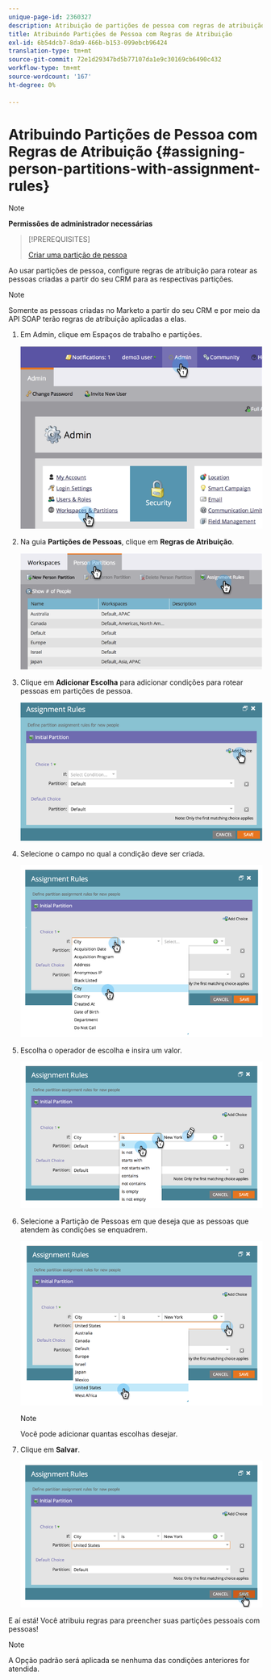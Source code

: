 ```yaml
---
unique-page-id: 2360327
description: Atribuição de partições de pessoa com regras de atribuição - Documentos do Marketo - Documentação do produto
title: Atribuindo Partições de Pessoa com Regras de Atribuição
exl-id: 6b54dcb7-8da9-466b-b153-099ebcb96424
translation-type: tm+mt
source-git-commit: 72e1d29347bd5b77107da1e9c30169cb6490c432
workflow-type: tm+mt
source-wordcount: '167'
ht-degree: 0%

---
```


# Atribuindo Partições de Pessoa com Regras de Atribuição {#assigning-person-partitions-with-assignment-rules}

>[!NOTE]
>
>**Permissões de administrador necessárias**

>[!PREREQUISITES]
>
>[Criar uma partição de pessoa](/help/marketo/product-docs/administration/workspaces-and-person-partitions/create-a-person-partition.md)

Ao usar partições de pessoa, configure regras de atribuição para rotear as pessoas criadas a partir do seu CRM para as respectivas partições.

>[!NOTE]
>
>Somente as pessoas criadas no Marketo a partir do seu CRM e por meio da API SOAP terão regras de atribuição aplicadas a elas.

1. Em Admin, clique em Espaços de trabalho e partições.

   ![](assets/image2014-9-17-10-3a32-3a55.png)

1. Na guia **Partições de Pessoas**, clique em **Regras de Atribuição**.

   ![](assets/two-6.png)

1. Clique em **Adicionar Escolha** para adicionar condições para rotear pessoas em partições de pessoa.

   ![](assets/three-6.png)

1. Selecione o campo no qual a condição deve ser criada.

   ![](assets/four-5.png)

1. Escolha o operador de escolha e insira um valor.

   ![](assets/five-1.png)

1. Selecione a Partição de Pessoas em que deseja que as pessoas que atendem às condições se enquadrem.

   ![](assets/six-1.png)

   >[!NOTE]
   >
   >Você pode adicionar quantas escolhas desejar.

1. Clique em **Salvar**.

   ![](assets/seven.png)

E aí está! Você atribuiu regras para preencher suas partições pessoais com pessoas!

>[!NOTE]
>
>A Opção padrão será aplicada se nenhuma das condições anteriores for atendida.
